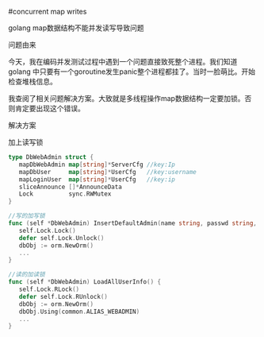 #concurrent map writes

 golang map数据结构不能并发读写导致问题
 
 问题由来

今天，我在编码并发测试过程中遇到一个问题直接致死整个进程。我们知道golang 中只要有一个goroutine发生panic整个进程都挂了。当时一脸萌比。开始检查堆栈信息。

我查阅了相关问题解决方案。大致就是多线程操作map数据结构一定要加锁。否则肯定要出现这个错误。

解决方案
 
 加上读写锁
 
 ```go
 type DbWebAdmin struct {
	mapDbWebAdmin map[string]*ServerCfg //key:Ip
	mapDbUser     map[string]*UserCfg   //key:username
	mapLoginUser  map[string]*UserCfg   //key:ip
	sliceAnnounce []*AnnounceData
	Lock          sync.RWMutex
}

//写的加写锁
func (self *DbWebAdmin) InsertDefaultAdmin(name string, passwd string, bindip string) (bool, error) {
	self.Lock.Lock()
	defer self.Lock.Unlock()
	dbObj := orm.NewOrm()
	...
}

//读的加读锁
func (self *DbWebAdmin) LoadAllUserInfo() {
	self.Lock.RLock()
	defer self.Lock.RUnlock()
	dbObj := orm.NewOrm()
	dbObj.Using(common.ALIAS_WEBADMIN)
	...
}
```
